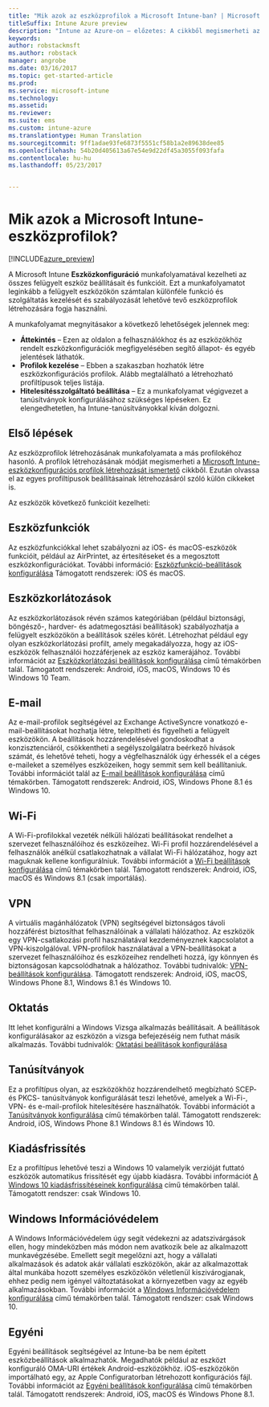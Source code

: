 ```yaml
---
title: "Mik azok az eszközprofilok a Microsoft Intune-ban? | Microsoft Docs"
titleSuffix: Intune Azure preview
description: "Intune az Azure-on – előzetes: A cikkből megismerheti az Intune-eszközprofilokat, és azt, hogy miképpen segíthetnek a vállalati eszközök kezelésében és védelmében."
keywords: 
author: robstackmsft
ms.author: robstack
manager: angrobe
ms.date: 03/16/2017
ms.topic: get-started-article
ms.prod: 
ms.service: microsoft-intune
ms.technology: 
ms.assetid: 
ms.reviewer: 
ms.suite: ems
ms.custom: intune-azure
ms.translationtype: Human Translation
ms.sourcegitcommit: 9ff1adae93fe6873f5551cf58b1a2e89638dee85
ms.openlocfilehash: 54b20d405613a67e54e9d22df45a3055f093fafa
ms.contentlocale: hu-hu
ms.lasthandoff: 05/23/2017


---
```


# <a name="what-are-microsoft-intune-device-profiles"></a>Mik azok a Microsoft Intune-eszközprofilok?

[!INCLUDE[azure_preview](./includes/azure_preview.md)]

A Microsoft Intune **Eszközkonfiguráció** munkafolyamatával kezelheti az összes felügyelt eszköz beállításait és funkcióit. Ezt a munkafolyamatot leginkább a felügyelt eszközökön számtalan különféle funkció és szolgáltatás kezelését és szabályozását lehetővé tevő eszközprofilok létrehozására fogja használni.

A munkafolyamat megnyitásakor a következő lehetőségek jelennek meg:

- **Áttekintés** – Ezen az oldalon a felhasználókhoz és az eszközökhöz rendelt eszközkonfigurációk megfigyelésében segítő állapot- és egyéb jelentések láthatók.
- **Profilok kezelése** – Ebben a szakaszban hozhatók létre eszközkonfigurációs profilok. Alább megtalálható a létrehozható profiltípusok teljes listája.
- **Hitelesítésszolgáltató beállítása** – Ez a munkafolyamat végigvezet a tanúsítványok konfigurálásához szükséges lépéseken. Ez elengedhetetlen, ha Intune-tanúsítványokkal kíván dolgozni.

## <a name="getting-started"></a>Első lépések

Az eszközprofilok létrehozásának munkafolyamata a más profilokéhoz hasonló. A profilok létrehozásának módját megismerheti a [Microsoft Intune-eszközkonfigurációs profilok létrehozását ismertető](device-profile-create.md) cikkből. Ezután olvassa el az egyes profiltípusok beállításainak létrehozásáról szóló külön cikkeket is.

Az eszközök következő funkcióit kezelheti:

## <a name="device-features"></a>Eszközfunkciók

Az eszközfunkciókkal lehet szabályozni az iOS- és macOS-eszközök funkcióit, például az AirPrintet, az értesítéseket és a megosztott eszközkonfigurációkat.
További információ: [Eszközfunkció-beállítások konfigurálása](device-features-configure.md) Támogatott rendszerek: iOS és macOS.

## <a name="device-restrictions"></a>Eszközkorlátozások
Az eszközkorlátozások révén számos kategóriában (például biztonsági, böngésző-, hardver- és adatmegosztási beállítások) szabályozhatja a felügyelt eszközökön a beállítások széles körét. Létrehozhat például egy olyan eszközkorlátozási profilt, amely megakadályozza, hogy az iOS-eszközök felhasználói hozzáférjenek az eszköz kamerájához.
További információt az [Eszközkorlátozási beállítások konfigurálása](device-restrictions-configure.md) című témakörben talál. Támogatott rendszerek: Android, iOS, macOS, Windows 10 és Windows 10 Team.

## <a name="email"></a>E-mail
Az e-mail-profilok segítségével az Exchange ActiveSyncre vonatkozó e-mail-beállításokat hozhatja létre, telepítheti és figyelheti a felügyelt eszközökön. A beállítások hozzárendelésével gondoskodhat a konzisztenciáról, csökkentheti a segélyszolgálatra beérkező hívások számát, és lehetővé teheti, hogy a végfelhasználók úgy érhessék el a céges e-maileket a személyes eszközeiken, hogy semmit sem kell beállítaniuk.
További információt talál az [E-mail beállítások konfigurálása](email-settings-configure.md) című témakörben. Támogatott rendszerek: Android, iOS, Windows Phone 8.1 és Windows 10.

## <a name="wi-fi"></a>Wi-Fi
A Wi-Fi-profilokkal vezeték nélküli hálózati beállításokat rendelhet a szervezet felhasználóihoz és eszközeihez. Wi-Fi profil hozzárendelésével a felhasználók anélkül csatlakozhatnak a vállalat Wi-Fi hálózatához, hogy azt maguknak kellene konfigurálniuk.
További információt a [Wi-Fi beállítások konfigurálása](wi-fi-settings-configure.md) című témakörben talál. Támogatott rendszerek: Android, iOS, macOS és Windows 8.1 (csak importálás).

## <a name="vpn"></a>VPN
A virtuális magánhálózatok (VPN) segítségével biztonságos távoli hozzáférést biztosíthat felhasználóinak a vállalati hálózathoz. Az eszközök egy VPN-csatlakozási profil használatával kezdeményeznek kapcsolatot a VPN-kiszolgálóval. VPN-profilok használatával a VPN-beállításokat a szervezet felhasználóihoz és eszközeihez rendelheti hozzá, így könnyen és biztonságosan kapcsolódhatnak a hálózathoz.
További tudnivalók: [VPN-beállítások konfigurálása](vpn-settings-configure.md).
Támogatott rendszerek: Android, iOS, macOS, Windows Phone 8.1, Windows 8.1 és Windows 10.

## <a name="education"></a>Oktatás
Itt lehet konfigurálni a Windows Vizsga alkalmazás beállításait. A beállítások konfigurálásakor az eszközön a vizsga befejezéséig nem futhat másik alkalmazás.
További tudnivalók: [Oktatási beállítások konfigurálása](education-settings-configure.md)

## <a name="certificates"></a>Tanúsítványok
Ez a profiltípus olyan, az eszközökhöz hozzárendelhető megbízható SCEP- és PKCS- tanúsítványok konfigurálását teszi lehetővé, amelyek a Wi-Fi-, VPN- és e-mail-profilok hitelesítésére használhatók.
További információt a [Tanúsítványok konfigurálása](certificates-configure.md) című témakörben talál. Támogatott rendszerek: Android, iOS, Windows Phone 8.1 Windows 8.1 és Windows 10.

## <a name="edition-upgrade"></a>Kiadásfrissítés
Ez a profiltípus lehetővé teszi a Windows 10 valamelyik verzióját futtató eszközök automatikus frissítését egy újabb kiadásra. További információt [A Windows 10 kiadásfrissítéseinek konfigurálása](edition-upgrade-configure-windows-10.md) című témakörben talál. Támogatott rendszer: csak Windows 10.

## <a name="windows-information-protection"></a>Windows Információvédelem
A Windows Információvédelem úgy segít védekezni az adatszivárgások ellen, hogy mindeközben más módon nem avatkozik bele az alkalmazott munkavégzésébe. Emellett segít megelőzni azt, hogy a vállalati alkalmazások és adatok akár vállalati eszközökön, akár az alkalmazottak által munkába hozott személyes eszközökön véletlenül kiszivárogjanak, ehhez pedig nem igényel változtatásokat a környezetben vagy az egyéb alkalmazásokban.
További információt a [Windows Információvédelem konfigurálása](windows-information-protection-configure.md) című témakörben talál. Támogatott rendszer: csak Windows 10.

## <a name="custom"></a>Egyéni
Egyéni beállítások segítségével az Intune-ba be nem épített eszközbeállítások alkalmazhatók. Megadhatók például az eszközt konfiguráló OMA-URI értékek Android-eszközökhöz. iOS-eszközökön importálható egy, az Apple Configuratorban létrehozott konfigurációs fájl.
További információt az [Egyéni beállítások konfigurálása](custom-settings-configure.md) című témakörben talál. Támogatott rendszerek: Android, iOS, macOS és Windows Phone 8.1.

